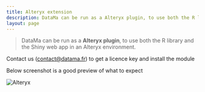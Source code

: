 ```yaml
---
title: Alteryx extension
description: DataMa can be run as a Alteryx plugin, to use both the R library and the Shiny web app in an Alteryx environment.
layout: page
---
```


> DataMa can be run as a **Alteryx plugin**, to use both the R library and the Shiny web app in an Alteryx environment.

Contact us (contact@datama.fr) to get a licence key and install the module

Below screenshot is a good preview of what to expect

![Alteryx]({{site.url}}{{site.baseurl}}/core_app/header/create_new_use_case/extensions/images/alteryx.png)
